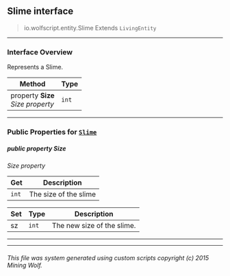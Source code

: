 ## Slime __interface__

>io.wolfscript.entity.Slime
>Extends `LivingEntity`

---

### Interface Overview

Represents a Slime.

Method | Type   
--- | :--- 
  property __Size__ <br> _Size property_ | `int`



---


### Public Properties for [`Slime`](Slime.md)

##### <a id='size'></a>public   property __Size__

_Size property_

Get | Description
--- | --- 
`int` | The size of the slime

Set | Type | Description  
--- | --- | --- 
sz | `int` | The new size of the slime.


---
---


###### This file was system generated using custom scripts copyright (c) 2015 Mining Wolf.
	

